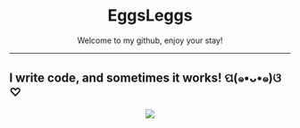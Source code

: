<div align="center">
  <h1>EggsLeggs</h1>
</div>
<p align="center">
Welcome to my github, enjoy your stay!
</p>
<hr>

## I write code, and sometimes it works! ପ(๑•ᴗ•๑)ଓ ♡
<p align="center">
  <a href="https://skillicons.dev">
    <img src="https://skillicons.dev/icons?i=python,bash,c,cpp,cs,js,react,redux" />
  </a>
</p>
